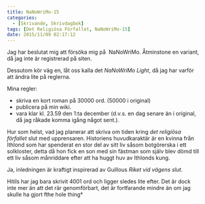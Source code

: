 ```yaml
---
title: NaNoWriMo-15
categories:
  - [Skrivande, Skrivdagbok]
tags: [Det Religiösa Förfallet, NaNoWriMo-15]
date: 2015/11/09 02:17:12
---
```

Jag har beslutat mig att försöka mig på  NaNoWriMo. Åtminstone en variant, då jag inte är registrerad på siten.

Dessutom kör väg en, låt oss kalla det _NaNoWriMo Light_, då jag har varför att ändra lite på reglerna.

Mina regler:
* skriva en kort roman på 30000 ord. (50000 i original)
* publicera på min wiki.
* vara klar kl. 23.59 den 1:ta december (d.v.s. en dag senare än i original, då jag råkade komma igång något sent.).

Hur som helst, vad jag planerar att skriva om tiden kring _det religiösa förfallet_ slut med upprensaren. Historiens huvudkaraktär är en kvinna från Ithlond som har spenderat en stor del av sitt liv såsom botgörerska i ett solkloster, detta då hon fick en son med sin fästman som själv blev dömd till ett liv såsom månriddare efter att ha huggt huv av Ithlonds kung.

Ja, inledningen är kraftigt inspirerad av Guillous _Riket vid vägens slut_.

Hitils har jag bara skrivit 4001 ord och ligger sledes lite efter. Det är dock inte mer än att det rär genomförbart, det är fortfarande mindre än om jag skulle ha gjort fthe hole thing*
